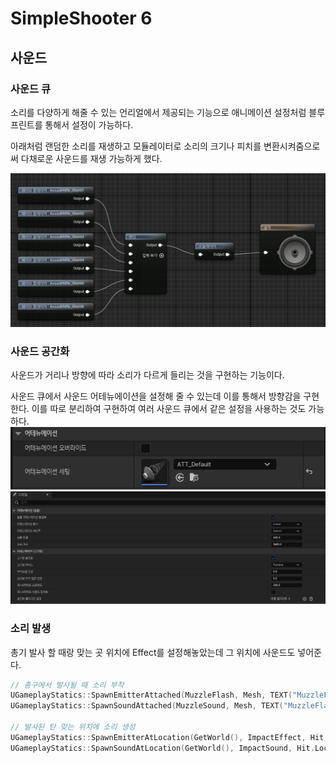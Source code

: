 # SimpleShooter 6

## 사운드

### 사운드 큐

소리를 다양하게 해줄 수 있는 언리얼에서 제공되는 기능으로 애니메이션 설정처럼 블루프린트를 통해서 설정이 가능하다.

아래처럼 랜덤한 소리를 재생하고 모듈레이터로 소리의 크기나 피치를 변환시켜줌으로써 다채로운 사운드를 재생 가능하게 했다.

![32](/Assets/Images/Unreal/실습/SimpleShooter/32.png)

### 사운드 공간화

사운드가 거리나 방향에 따라 소리가 다르게 들리는 것을 구현하는 기능이다.

사운드 큐에서 사운드 어테뉴에이션을 설정해 줄 수 있는데 이를 통해서 방향감을 구현한다. 이를 따로 분리하여 구현하여 여러 사운드 큐에서 같은 설정을 사용하는 것도 가능하다.
![34](/Assets/Images/Unreal/실습/SimpleShooter/34.png)
![33](/Assets/Images/Unreal/실습/SimpleShooter/33.png)

### 소리 발생

총기 발사 할 때랑 맞는 곳 위치에 Effect를 설정해놓았는데 그 위치에 사운드도 넣어준다.

```C++
// 총구에서 발사될 때 소리 부착
UGameplayStatics::SpawnEmitterAttached(MuzzleFlash, Mesh, TEXT("MuzzleFlashSocket"));
UGameplayStatics::SpawnSoundAttached(MuzzleSound, Mesh, TEXT("MuzzleFlashSocket"));

// 발사된 탄 맞는 위치에 소리 생성
UGameplayStatics::SpawnEmitterAtLocation(GetWorld(), ImpactEffect, Hit.Location, ShotDirection.Rotation());
UGameplayStatics::SpawnSoundAtLocation(GetWorld(), ImpactSound, Hit.Location, ShotDirection.Rotation());
```
